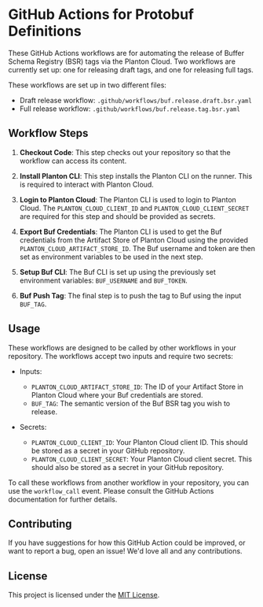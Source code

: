 # GitHub Actions for Protobuf Definitions

These GitHub Actions workflows are for automating the release of Buffer Schema Registry (BSR) tags via the Planton Cloud. Two workflows are currently set up: one for releasing draft tags, and one for releasing full tags.

These workflows are set up in two different files:

- Draft release workflow: `.github/workflows/buf.release.draft.bsr.yaml`
- Full release workflow: `.github/workflows/buf.release.tag.bsr.yaml`

## Workflow Steps

1. **Checkout Code**: This step checks out your repository so that the workflow can access its content.

2. **Install Planton CLI**: This step installs the Planton CLI on the runner. This is required to interact with Planton Cloud.

3. **Login to Planton Cloud**: The Planton CLI is used to login to Planton Cloud. The `PLANTON_CLOUD_CLIENT_ID` and `PLANTON_CLOUD_CLIENT_SECRET` are required for this step and should be provided as secrets.

4. **Export Buf Credentials**: The Planton CLI is used to get the Buf credentials from the Artifact Store of Planton Cloud using the provided `PLANTON_CLOUD_ARTIFACT_STORE_ID`. The Buf username and token are then set as environment variables to be used in the next step.

5. **Setup Buf CLI**: The Buf CLI is set up using the previously set environment variables: `BUF_USERNAME` and `BUF_TOKEN`. 

6. **Buf Push Tag**: The final step is to push the tag to Buf using the input `BUF_TAG`.

## Usage

These workflows are designed to be called by other workflows in your repository. The workflows accept two inputs and require two secrets:

- Inputs:
  - `PLANTON_CLOUD_ARTIFACT_STORE_ID`: The ID of your Artifact Store in Planton Cloud where your Buf credentials are stored.
  - `BUF_TAG`: The semantic version of the Buf BSR tag you wish to release.

- Secrets:
  - `PLANTON_CLOUD_CLIENT_ID`: Your Planton Cloud client ID. This should be stored as a secret in your GitHub repository.
  - `PLANTON_CLOUD_CLIENT_SECRET`: Your Planton Cloud client secret. This should also be stored as a secret in your GitHub repository.

To call these workflows from another workflow in your repository, you can use the `workflow_call` event. Please consult the GitHub Actions documentation for further details.

## Contributing

If you have suggestions for how this GitHub Action could be improved, or want to report a bug, open an issue! We'd love all and any contributions.

## License

This project is licensed under the [MIT License](LICENSE).
